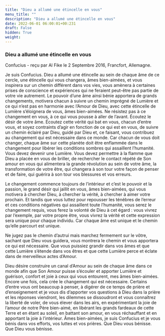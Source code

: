 ```yaml
---
title: "Dieu a allumé une étincelle en vous"
menu_title: ""
description: "Dieu a allumé une étincelle en vous"
date: 2022-06-01 06:00:01+00:231
draft: False
hidden: True
weight:
---
```

### Dieu a allumé une étincelle en vous

Confucius - reçu par Al Fike le 2 Septembre 2016, Francfort, Allemagne.

Je suis Confucius. Dieu a allumé une étincelle au sein de chaque âme de ce cercle, une étincelle qui vous changera, âmes bien-aimées, et vous inspirera sur un chemin différent dans vos vies, vous amènera à certaines prises de conscience et expériences qui ne feraient peut-être pas partie de votre vie autrement. Le pouvoir d’une âme ainsi bénie apportera de grands changements, motivera chacun à suivre un chemin imprégné de Lumière et ce qui n’est pas en harmonie avec l’Amour de Dieu, avec cette étincelle de Lumière s’éloignera de vous, âmes bien-aimées. Ne résistez pas à ce changement en vous, à ce qui vous pousse à aller de l’avant. Écoutez le désir de votre âme. Écoutez cette vérité qui bat en vous, chacun d’entre vous, et soyez contraints d’agir en fonction de ce qui est en vous, de suivre un chemin éclairé par Dieu, guidé par Dieu et, ce faisant, vous contribuez au changement qui est nécessaire dans ce monde. Car chacun de vous doit changer, chaque âme sur cette planète doit être enflammée dans le changement pour libérer les conditions sombres qui assaillent l’humanité. Vous devez devenir une Lumière. Vous devez permettre à la flamme que Dieu a placée en vous de briller, de rechercher le contact répété de Son amour en vous qui alimentera la grande révolution au sein de votre âme, la transformation de votre être, qui changera à son tour votre façon de penser et de faire, qui guérira à son tour vos blessures et vos erreurs.

Le changement commence toujours de l’intérieur et c’est le pouvoir et la passion, le grand désir qui jaillit en vous, âmes bien-aimées, qui vous motivera à chercher Dieu, à chercher la vérité, à chercher à aimer votre prochain. Et tandis que vous luttez pour repousser les ténèbres de l’erreur et ces conditions négatives qui assaillent toute l’humanité, vous serez le changement requis, vous ferez la volonté de Dieu à cet égard : vous vivrez par l’exemple, par votre propre être, vous vivrez la vérité et cette expression sera unique pour chaque individu. Car chaque âme est unique et le chemin qu’elle parcourt est unique.

Ne jugez pas le chemin d’autrui mais marchez fermement sur le vôtre, sachant que Dieu vous guidera, vous montrera le chemin et vous apportera ce qui est nécessaire. Que vous puissiez grandir dans vos âmes et que cette Lumière s’étende dans vos êtres et que cette Lumière perce et éclate dans de merveilleux actes d’Amour.

Dieu désire construire un canal d’Amour au sein de chaque âme dans ce monde afin que Son Amour puisse s’écouler et apporter Lumière et guérison, confort et joie à ceux qui vous entourent, mes âmes bien-aimées. Encore une fois, cela crée le changement qui est nécessaire. Certains d’entre vous ont beaucoup à penser, à digérer de ce temps de prière et d’enseignement et je vous dis d’apporter vos questions à Dieu dans la prière et les réponses viendront, les dilemmes se dissoudront et vous connaîtrez la liberté de voler, de vous élever dans les airs, en expérimentant la joie de l’amour de notre Père bien-aimé, en libérant les grands fardeaux de cette Terre et en étant au soleil, en battant son amour, en vous réchauffant et en apportant la joie à l’intérieur. Âmes bien-aimées, je suis Confucius et je vous bénis dans vos efforts, vos luttes et vos prières. Que Dieu vous bénisse. Que Dieu vous bénisse.